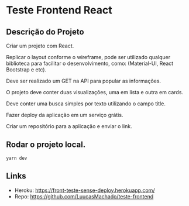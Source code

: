 # Teste Frontend React

## Descrição do Projeto

Criar um projeto com React.

Replicar o layout conforme o wireframe, pode ser utilizado qualquer biblioteca para facilitar o desenvolvimento, como: (Material-UI, React Bootstrap e etc). 

Deve ser realizado um GET na API para popular as informações.

O projeto deve conter duas visualizações, uma em lista e outra em cards.

Deve conter uma busca simples por texto utilizando o campo title.

Fazer deploy da aplicação em um serviço grátis.

Criar um repositório para a aplicação e enviar o link.

## Rodar o projeto local.
 `yarn dev`

## Links
 - Heroku: https://front-teste-sense-deploy.herokuapp.com/
 - Repo: https://github.com/LuucasMachado/teste-frontend